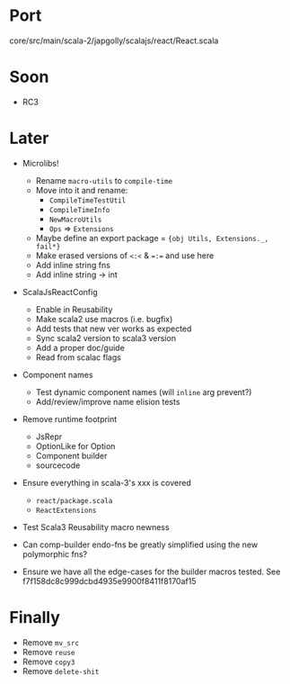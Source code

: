 Port
====

core/src/main/scala-2/japgolly/scalajs/react/React.scala


Soon
====
* RC3

Later
=====

* Microlibs!
  * Rename `macro-utils` to `compile-time`
  * Move into it and rename:
    * `CompileTimeTestUtil`
    * `CompileTimeInfo`
    * `NewMacroUtils`
    * `Ops` => `Extensions`
  * Maybe define an export package = `{obj Utils, Extensions._, fail*}`
  * Make erased versions of `<:<` & `=:=` and use here
  * Add inline string fns
  * Add inline string -> int

* ScalaJsReactConfig
  * Enable in Reusability
  * Make scala2 use macros (i.e. bugfix)
  * Add tests that new ver works as expected
  * Sync scala2 version to scala3 version
  * Add a proper doc/guide
  * Read from scalac flags

* Component names
  * Test dynamic component names (will `inline` arg prevent?)
  * Add/review/improve name elision tests

* Remove runtime footprint
  * JsRepr
  * OptionLike for Option
  * Component builder
  * sourcecode

* Ensure everything in scala-3's xxx is covered
  * `react/package.scala`
  * `ReactExtensions`

* Test Scala3 Reusability macro newness

* Can comp-builder endo-fns be greatly simplified using the new polymorphic fns?

* Ensure we have all the edge-cases for the builder macros tested.
  See f7f158dc8c999dcbd4935e9900f8411f8170af15

Finally
=======
* Remove `mv_src`
* Remove `reuse`
* Remove `copy3`
* Remove `delete-shit`
